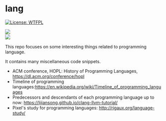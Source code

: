# lang

[![License: WTFPL](https://camo.githubusercontent.com/e611a050b726fe279c2e4ca11b8186efd400b8d4/68747470733a2f2f696d672e736869656c64732e696f2f62616467652f4c6963656e73652d575446504c2d627269676874677265656e2e737667)](http://www.wtfpl.net/about/)

<a href="https://github.com/lijiansong">
  <img align="left" src="https://github-readme-stats.vercel.app/api?username=lijiansong&count_private=true&show_icons=true" />
</a>
<br/>
<a href="https://github.com/lijiansong">
  <img align="left" src="https://github-readme-stats.vercel.app/api/top-langs/?username=lijiansong&layout=compact" />
</a>
<br/>

This repo focuses on some interesting things related to programming language.

It contains many miscellaneous code snippets.

- ACM conference, HOPL: History of Programming Languages, <https://dl.acm.org/conference/hopl>
- Timeline of programming languages:<https://en.wikipedia.org/wiki/Timeline_of_programming_languages>
- Predecessors and descendants of each programming language up to now: <https://lijiansong.github.io/clang-llvm-tutorial/>
- Pixel's study for programming languages: <http://rigaux.org/language-study/>
